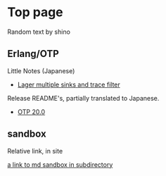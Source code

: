 # Top page

Random text by shino

## Erlang/OTP

Little Notes (Japanese)

- [Lager multiple sinks and trace filter](erlang/lager_sink_and_trace_filter.md)

Release README's, partially translated to Japanese.

- [OTP 20.0](erlang/release-readme/otp_src_20.0.readme.md)

## sandbox

Relative link, in site

[a link to md sandbox in subdirectory](sandbox/markdown-sandbox.md)

